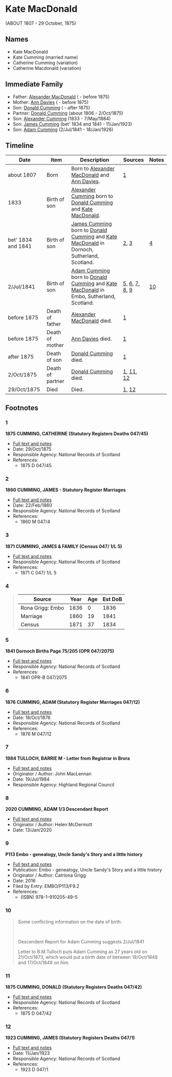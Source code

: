 ﻿---
layout: person
subject_key: i28255030
permalink: /people/i28255030
---

# Kate MacDonald
(ABOUT 1807 - 29 October, 1875)

## Names

* Kate MacDonald
* Kate Cumming (married name)
* Catherine Cumming (variation)
* Catherine Macdonald (variation)

## Immediate Family

* Father: [Alexander MacDonald](./@47072524@-alexander-macdonald-b-d1875.md) ( - before 1875)
* Mother: [Ann Davies](./@759904@-ann-davies-b-d1875.md) ( - before 1875)
* Son: [Donald Cumming](./@69575920@-donald-cumming-b-d1875.md) ( - after 1875)
* Partner: [Donald Cumming](./@45726416@-donald-cumming-b1806-d1875-10-2.md) (about 1806 - 2/Oct/1875)
* Son: [Alexander Cumming](./@7028096@-alexander-cumming-b1833-d1884-5-7.md) (1833 - 7/May/1884)
* Son: [James Cumming](./@66384942@-james-cumming-b1834~1841-d1923-1-11.md) (bet' 1834 and 1841 - 11/Jan/1923)
* Son: [Adam Cumming](./@55409960@-adam-cumming-b1841-7-2-d1926-1-18.md) (2/Jul/1841 - 18/Jan/1926)

## Timeline

Date | Item | Description | Sources | Notes
---|---|---|---|---
about 1807 | Born | Born to [Alexander MacDonald](./@47072524@-alexander-macdonald-b-d1875.md) and [Ann Davies](./@759904@-ann-davies-b-d1875.md). | [1](#1) | 
1833 | Birth of son | [Alexander Cumming](./@7028096@-alexander-cumming-b1833-d1884-5-7.md) born to [Donald Cumming](./@45726416@-donald-cumming-b1806-d1875-10-2.md) and [Kate MacDonald](./@28255030@-kate-macdonald-b1807-d1875-10-29.md). |  | 
bet' 1834 and 1841 | Birth of son | [James Cumming](./@66384942@-james-cumming-b1834~1841-d1923-1-11.md) born to [Donald Cumming](./@45726416@-donald-cumming-b1806-d1875-10-2.md) and [Kate MacDonald](./@28255030@-kate-macdonald-b1807-d1875-10-29.md) in Dornoch, Sutherland, Scotland. | [2](#2), [3](#3) | [4](#4)
2/Jul/1841 | Birth of son | [Adam Cumming](./@55409960@-adam-cumming-b1841-7-2-d1926-1-18.md) born to [Donald Cumming](./@45726416@-donald-cumming-b1806-d1875-10-2.md) and [Kate MacDonald](./@28255030@-kate-macdonald-b1807-d1875-10-29.md) in Embo, Sutherland, Scotland. | [5](#5), [6](#6), [7](#7), [8](#8), [9](#9) | [10](#10)
before 1875 | Death of father | [Alexander MacDonald](./@47072524@-alexander-macdonald-b-d1875.md) died. | [1](#1) | 
before 1875 | Death of mother | [Ann Davies](./@759904@-ann-davies-b-d1875.md) died. | [1](#1) | 
after 1875 | Death of son | [Donald Cumming](./@69575920@-donald-cumming-b-d1875.md) died. | [1](#1) | 
2/Oct/1875 | Death of partner | [Donald Cumming](./@45726416@-donald-cumming-b1806-d1875-10-2.md) died. | [1](#1), [11](#11), [12](#12) | 
29/Oct/1875 | Died | Died. | [1](#1), [12](#12) | 

## Footnotes

### 1

**1875 CUMMING, CATHERINE (Statutory Registers Deaths 047/45)**

* [Full text and notes](../sources/@33233488@-1875-cumming,-catherine-statutory-registers-deaths-047-45-.md)
* Date: 29/Oct/1875
* Responsible Agency: National Records of Scotland
* References: 
  * 1875 D 047/45

### 2

**1860 CUMMING, JAMES - Statutory Register Marriages**

* [Full text and notes](../sources/@18366368@-1860-cumming,-james-statutory-register-marriages.md)
* Date: 22/Feb/1860
* Responsible Agency: National Records of Scotland
* References: 
  * 1860 M 047/4

### 3

**1871 CUMMING, JAMES & FAMILY (Census 047/ 1/L 5)**

* [Full text and notes](../sources/@82607099@-1871-cumming,-james-&-family-census-047-1-l-5-.md)
* Responsible Agency: National Records of Scotland
* References: 
  * 1871 C 047/ 1/L 5

### 4

> | Source | Year | Age | Est DoB |
> |---|---|---|---|
> | Rona Grigg: Embo | 1836 | 0 | 1836 |
> | Marriage | 1860 | 19 | 1841 |
> | Census | 1871 | 37 | 1834 |


### 5

**1841 Dornoch Births Page 75/205 (OPR 047/2075)**

* [Full text and notes](../sources/@48526604@-1841-dornoch-births-page-75-205-opr-047-2075-.md)
* Responsible Agency: National Records of Scotland
* References: 
  * 1841 OPR-B 047/2075

### 6

**1876 CUMMING, ADAM (Statutory Register Marriages 047/12)**

* [Full text and notes](../sources/@83474524@-1876-cumming,-adam-statutory-register-marriages-047-12-.md)
* Date: 18/Oct/1876
* Responsible Agency: National Records of Scotland
* References: 
  * 1876 M 047/12

### 7

**1984 TULLOCH, BARRIE M - Letter from Registrar in Brora**

* [Full text and notes](../sources/@94133243@-1984-tulloch,-barrie-m-letter-from-registrar-in-brora.md)
* Originator / Author: John MacLennan
* Date: 19/Jul/1984
* Responsible Agency: Highland Regional Council

### 8

**2020 CUMMING, ADAM 1/3 Descendant Report**

* [Full text and notes](../sources/@96911480@-2020-cumming,-adam-1-3-descendant-report.md)
* Originator / Author: Helen McDermott
* Date: 13/Jan/2020

### 9

**P113 Embo - genealogy, Uncle Sandy's Story and a little history**

* [Full text and notes](../sources/@17489530@-p113-embo-genealogy,-uncle-sandy's-story-and-a-little-history.md)
* Publication: Embo - genealogy, Uncle Sandy's Story and a little history
* Originator / Author: Catriona Grigg
* Date: 2016
* Filed by Entry: EMBO/P113/F9.2
* References: 
  * (ISBN) 978-1-910205-49-5

### 10

> Some conflicting information on the date of birth.
>
> <br/>
>
> Descendent Report for Adam Cumming suggests 2/Jul/1841
>
> Letter to B.M.Tulloch puts Adam Cumming as 27 years old on 21/Oct/1873, which would put a birth date of between 18/Oct/1848 and 17/Oct/1849 on him.
>


### 11

**1875 CUMMING, DONALD (Statutory Registers Deaths 047/42)**

* [Full text and notes](../sources/@45089720@-1875-cumming,-donald-statutory-registers-deaths-047-42-.md)
* Responsible Agency: National Records of Scotland
* References: 
  * 1875 D 047/42

### 12

**1923 CUMMING, JAMES (Statutory Registers Deaths 047/1)**

* [Full text and notes](../sources/@1949468@-1923-cumming,-james-statutory-registers-deaths-047-1-.md)
* Date: 11/Jan/1923
* Responsible Agency: National Records of Scotland
* References: 
  * 1923 D 047/1

